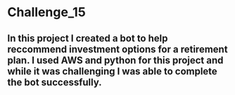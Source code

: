 # Challenge_15

## In this project I created a bot to help reccommend investment options for a retirement plan. I used AWS and python for this project and while it was challenging I was able to complete the bot successfully. 
